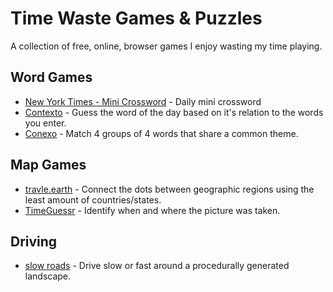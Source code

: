 # Time Waste Games & Puzzles   

A collection of free, online, browser games I enjoy wasting my time playing.

## Word Games
* [New York Times - Mini Crossword](https://www.nytimes.com/crosswords/game/mini) - Daily mini crossword
* [Contexto](https://contexto.me/) - Guess the word of the day based on it's relation to the words you enter.
* [Conexo](https://contexto.me/) - Match 4 groups of 4 words that share a common theme.


## Map Games
* [travle.earth](https://travle.earth/) - Connect the dots between geographic regions using the least amount of countries/states.
* [TimeGuessr](https://timeguessr.com/) - Identify when and where the picture was taken.

## Driving
* [slow roads](https://timeguessr.com/) - Drive slow or fast around a procedurally generated landscape.